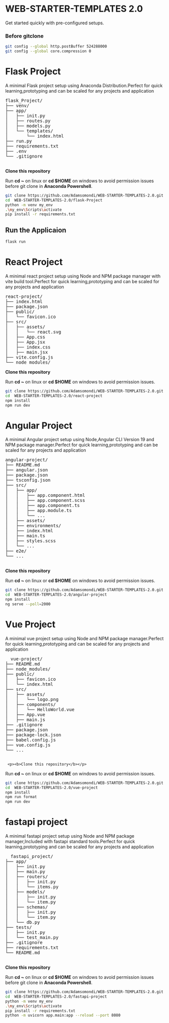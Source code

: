 # WEB-STARTER-TEMPLATES 2.0
Get started quickly with pre-configured setups.

### Before gitclone
```sh
git config --global http.postBuffer 524288000
git config --global core.compression 0
```
# Flask Project

<p>A minimal Flask project setup using Anaconda Distribution.Perfect for quick learning,prototyping and can be scaled for any projects and application</p>
  <pre>
flask_Project/
├── venv/
├── app/
│   ├── init.py
│   ├── routes.py
│   ├── models.py
│   └── templates/
│       └── index.html
├── run.py
├── requirements.txt
├── .env
└── .gitignore
  </pre>
  
   <p><b>Clone this repository</b></p>

   Run   <b>cd ~</b> on linux or <b>cd $HOME</b>  on windows to avoid permission issues before git clone in <b>Anaconda Powershell</b>.
 ```sh
git clone https://github.com/Adamsomondi/WEB-STARTER-TEMPLATES-2.0.git
cd  WEB-STARTER-TEMPLATES-2.0/flask-Project
python -m venv my_env
 .\my_env\Scripts\activate
pip install -r requirements.txt
```
## Run the Applicaion
```sh
flask run
```
# React Project
<p>A minimal react project setup using Node and NPM package manager with vite build tool.Perfect for quick learning,prototyping and can be scaled for any projects and application</p>
  <pre>
react-project/
├── index.html
├── package.json
├── public/
│   └── favicon.ico
├── src/
│   ├── assets/
│   │   └── react.svg
│   ├── App.css
│   ├── App.jsx
│   ├── index.css
│   ├── main.jsx
├── vite.config.js
└── node_modules/
</pre>
<p><b>Clone this repository</b></p>

Run   <b>cd ~</b> on linux or <b>cd $HOME</b>  on windows to avoid permission issues.
 ```sh
git clone https://github.com/Adamsomondi/WEB-STARTER-TEMPLATES-2.0.git
cd  WEB-STARTER-TEMPLATES-2.0/react-project
npm install
npm run dev
```

# Angular Project
<p>A minimal Angular project setup using Node,Angular CLI Version  19 and NPM package manager.Perfect for quick learning,prototyping and can be scaled for any projects and application</p>
  <pre>
angular-project/
├── README.md
├── angular.json
├── package.json
├── tsconfig.json
├── src/
│   ├── app/
│   │   ├── app.component.html
│   │   ├── app.component.scss
│   │   ├── app.component.ts
│   │   ├── app.module.ts
│   │   └── ...
│   ├── assets/
│   ├── environments/
│   ├── index.html
│   ├── main.ts
│   ├── styles.scss
│   └── ...
├── e2e/
└── ...
  </pre>

   <p><b>Clone this repository</b></p>
   
  Run   <b>cd ~</b> on linux or <b>cd $HOME</b>  on windows to avoid permission issues.
 ```sh
git clone https://github.com/Adamsomondi/WEB-STARTER-TEMPLATES-2.0.git
cd  WEB-STARTER-TEMPLATES-2.0/angular-project
npm install
ng serve --poll=2000
```

# Vue Project

<p>A minimal vue project setup using Node and NPM package manager.Perfect for quick learning,prototyping and can be scaled for any projects and application</p>
  <pre>
  vue-project/
├── README.md
├── node_modules/
├── public/
│   ├── favicon.ico
│   └── index.html
├── src/
│   ├── assets/
│   │   └── logo.png
│   ├── components/
│   │   └── HelloWorld.vue
│   ├── App.vue
│   ├── main.js
├── .gitignore
├── package.json
├── package-lock.json
├── babel.config.js
├── vue.config.js
└── ...
  </pre>

     <p><b>Clone this repository</b></p>
     
   Run   <b>cd ~</b> on linux or <b>cd $HOME</b>  on windows to avoid permission issues.
 ```sh
git clone https://github.com/Adamsomondi/WEB-STARTER-TEMPLATES-2.0.git
cd  WEB-STARTER-TEMPLATES-2.0/vue-project
npm install
npm run format
npm run dev
```

# fastapi project

<p>A minimal fastapi project setup using Node and NPM package manager,Included with fastapi standard tools.Perfect for quick learning,prototyping and can be scaled for any projects and application</p>
  <pre>
  fastapi_project/
├── app/
│   ├── init.py
│   ├── main.py
│   ├── routers/
│   │   ├── init.py
│   │   └── items.py
│   ├── models/
│   │   ├── init.py
│   │   └── item.py
│   ├── schemas/
│   │   ├── init.py
│   │   └── item.py
│   └── db.py
├── tests/
│   ├── init.py
│   └── test_main.py
├── .gitignore
├── requirements.txt
└── README.md
  </pre>
  
  <p><b>Clone this repository</b></p>
  
   Run   <b>cd ~</b> on linux or <b>cd $HOME</b>  on windows to avoid permission issues before git clone in <b>Anaconda Powershell</b>.
  
 ```sh
git clone https://github.com/Adamsomondi/WEB-STARTER-TEMPLATES-2.0.git
cd  WEB-STARTER-TEMPLATES-2.0/fastapi-project
python -m venv my_env
 .\my_env\Scripts\activate
pip install -r requirements.txt
python -m uvicorn app.main:app --reload --port 8080
```
